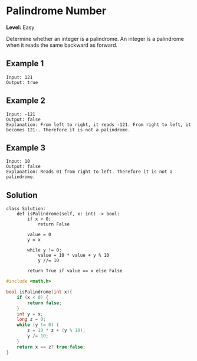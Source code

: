 # Palindrome Number

**Level:** Easy

Determine whether an integer is a palindrome. An integer is a palindrome when it reads the same backward as forward.

## Example 1

```text
Input: 121
Output: true
```

## Example 2

```text
Input: -121
Output: false
Explanation: From left to right, it reads -121. From right to left, it becomes 121-. Therefore it is not a palindrome.
```

## Example 3

```text
Input: 10
Output: false
Explanation: Reads 01 from right to left. Therefore it is not a palindrome.
```

## Solution

```python3
class Solution:
    def isPalindrome(self, x: int) -> bool:
        if x < 0:
            return False

        value = 0
        y = x

        while y != 0:
            value = 10 * value + y % 10
            y //= 10

        return True if value == x else False
```

```c
#include <math.h>

bool isPalindrome(int x){
    if (x < 0) {
        return false;
    }
    int y = x;
    long z = 0;
    while (y != 0) {
        z = 10 * z + (y % 10);
        y /= 10;
    }
    return x == z? true:false;
}
```
